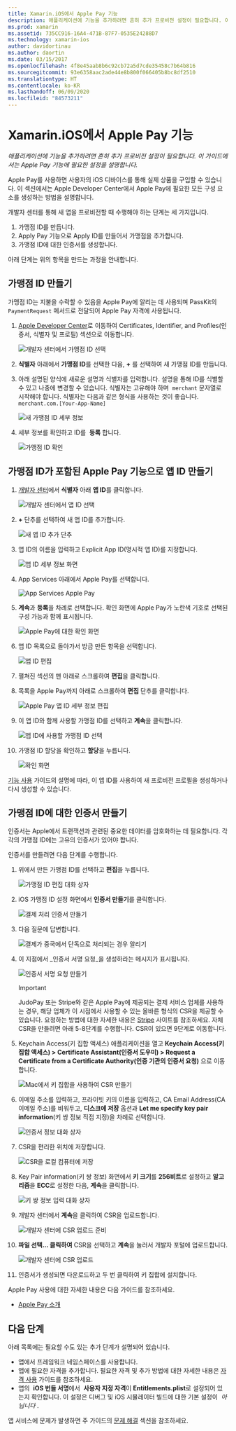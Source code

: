 ```yaml
---
title: Xamarin.iOS에서 Apple Pay 기능
description: 애플리케이션에 기능을 추가하려면 흔히 추가 프로비전 설정이 필요합니다. 이 가이드에서는 Apple Pay 기능에 필요한 설정을 설명합니다.
ms.prod: xamarin
ms.assetid: 735CC916-16A4-471B-87F7-0535E24288D7
ms.technology: xamarin-ios
author: davidortinau
ms.author: daortin
ms.date: 03/15/2017
ms.openlocfilehash: 4f8e45aab8b6c92cb72a5d7cde35458c7b64b816
ms.sourcegitcommit: 93e6358aac2ade44e8b800f066405b8bc8df2510
ms.translationtype: HT
ms.contentlocale: ko-KR
ms.lasthandoff: 06/09/2020
ms.locfileid: "84573211"
---
```

# <a name="apple-pay-capabilities-in-xamarinios"></a>Xamarin.iOS에서 Apple Pay 기능

_애플리케이션에 기능을 추가하려면 흔히 추가 프로비전 설정이 필요합니다. 이 가이드에서는 Apple Pay 기능에 필요한 설정을 설명합니다._

Apple Pay를 사용하면 사용자의 iOS 디바이스를 통해 실제 상품을 구입할 수 있습니다. 이 섹션에서는 Apple Developer Center에서 Apple Pay에 필요한 모든 구성 요소를 생성하는 방법을 설명합니다.

개발자 센터를 통해 새 앱을 프로비전할 때 수행해야 하는 단계는 세 가지입니다.

1. 가맹점 ID를 만듭니다.
2. Apply Pay 기능으로 Apply ID를 만들어서 가맹점을 추가합니다.
3. 가맹점 ID에 대한 인증서를 생성합니다.

아래 단계는 위의 항목을 만드는 과정을 안내합니다.

<a name="merchantid"></a>

## <a name="create-merchant-id"></a>가맹점 ID 만들기

가맹점 ID는 지불을 수락할 수 있음을 Apple Pay에 알리는 데 사용되며 PassKit의 `PaymentRequest` 메서드로 전달되어 Apple Pay 자격에 사용됩니다.

1. [Apple Developer Center](https://developer.apple.com/account/)로 이동하여 Certificates, Identifier, and Profiles(인증서, 식별자 및 프로필) 섹션으로 이동합니다.

    ![개발자 센터에서 가맹점 ID 선택](apple-pay-capabilities-images/image57.png)

2. **식별자** 아래에서 **가맹점 ID**를 선택한 다음, **+** 를 선택하여 새 가맹점 ID를 만듭니다.  

3. 아래 설명된 양식에 새로운 설명과 식별자를 입력합니다. 설명을 통해 ID를 식별할 수 있고 나중에 변경할 수 있습니다. 식별자는 고유해야 하며  `merchant` 문자열로 시작해야 합니다. 식별자는 다음과 같은 형식을 사용하는 것이 좋습니다. `merchant.com.[Your-App-Name]`

    ![새 가맹점 ID 세부 정보](apple-pay-capabilities-images/image58.png)

4. 세부 정보를 확인하고 ID를  **등록** 합니다. 

    ![가맹점 ID 확인](apple-pay-capabilities-images/image59.png)

<a name="appid"></a>

## <a name="create-an-app-id-with-the-apple-pay-capability-that-includes-the-merchant-id"></a>가맹점 ID가 포함된 Apple Pay 기능으로 앱 ID 만들기

1. [개발자 센터](https://developer.apple.com/account/)에서 **식별자** 아래 **앱 ID**를 클릭합니다.

    ![개발자 센터에서 앱 ID 선택](apple-pay-capabilities-images/image6.png)

2. **+** 단추를 선택하여 새 앱 ID를 추가합니다.

    ![새 앱 ID 추가 단추](apple-pay-capabilities-images/image27.png)

3. 앱 ID의 이름을 입력하고 Explicit App ID(명시적 앱 ID)를 지정합니다.    

    ![앱 ID 세부 정보 화면](apple-pay-capabilities-images/image35.png)

4. App Services 아래에서 Apple Pay를 선택합니다.    

    ![App Services Apple Pay](apple-pay-capabilities-images/image36.png)

5. **계속**과 **등록**을 차례로 선택합니다. 확인 화면에 Apple Pay가 노란색 기호로 선택된 구성 가능과 함께 표시됩니다.

    ![Apple Pay에 대한 확인 화면](apple-pay-capabilities-images/image37.png)

6. 앱 ID 목록으로 돌아가서 방금 만든 항목을 선택합니다.  

    ![앱 ID 편집](apple-pay-capabilities-images/image38.png)

7. 펼쳐진 섹션의 맨 아래로 스크롤하여 **편집**을 클릭합니다.
8. 목록을 Apple Pay까지 아래로 스크롤하여 **편집** 단추를 클릭합니다.  

    ![Apple Pay 앱 ID 세부 정보 편집](apple-pay-capabilities-images/image39.png)

9. 이 앱 ID와 함께 사용할 가맹점 ID를 선택하고 **계속**을 클릭합니다.  

    ![앱 ID에 사용할 가맹점 ID 선택](apple-pay-capabilities-images/image40.png)

10. 가맹점 ID 할당을 확인하고 **할당**을 누릅니다.  

    ![확인 화면](apple-pay-capabilities-images/image41.png)

[기능 사용](~/ios/deploy-test/provisioning/capabilities/index.md) 가이드의 설명에 따라, 이 앱 ID를 사용하여 새 프로비전 프로필을 생성하거나 다시 생성할 수 있습니다.

<a name="certificate"></a>

## <a name="create-a-certificate-for-your-merchant-id"></a>가맹점 ID에 대한 인증서 만들기

인증서는 Apple에서 트랜잭션과 관련된 중요한 데이터를 암호화하는 데 필요합니다. 각각의 가맹점 ID에는 고유의 인증서가 있어야 합니다.

인증서를 만들려면 다음 단계를 수행합니다.

1. 위에서 만든 가맹점 ID를 선택하고 **편집**을 누릅니다.

    ![가맹점 ID 편집 대화 상자](apple-pay-capabilities-images/image42.png)

2. iOS 가맹점 ID 설정 화면에서 **인증서 만들기**를 클릭합니다.

    ![결제 처리 인증서 만들기](apple-pay-capabilities-images/image43.png)

3. 다음 질문에 답변합니다.

    ![결제가 중국에서 단독으로 처리되는 경우 알리기](apple-pay-capabilities-images/image44.png)

4. 이 지점에서 _인증서 서명 요청_을 생성하라는 메시지가 표시됩니다.

    ![인증서 서명 요청 만들기](apple-pay-capabilities-images/image45.png)

    > [!IMPORTANT]
    > JudoPay 또는 Stripe와 같은 Apple Pay에 제공되는 결제 서비스 업체를 사용하는 경우, 해당 업체가 이 시점에서 사용할 수 있는 올바른 형식의 CSR을 제공할 수 있습니다. 요청하는 방법에 대한 자세한 내용은 [Stripe](https://stripe.com/docs/apple-pay/apps#csr) 사이트를 참조하세요. 자체 CSR을 만들려면 아래 5-8단계를 수행합니다. CSR이 있으면 9단계로 이동합니다.

5. Keychain Access(키 집합 액세스) 애플리케이션을 열고 **Keychain Access(키 집합 액세스) &gt; Certificate Assistant(인증서 도우미) &gt; Request a Certificate from a Certificate Authority(인증 기관의 인증서 요청)** 으로 이동합니다.

     ![Mac에서 키 집합을 사용하여 CSR 만들기](apple-pay-capabilities-images/image46.png)

6. 이메일 주소를 입력하고, 프라이빗 키의 이름을 입력하고, CA Email Address(CA 이메일 주소)를 비워두고, **디스크에 저장** 옵션과 **Let me specify key pair information**(키 쌍 정보 직접 지정)을 차례로 선택합니다.

     ![인증서 정보 대화 상자](apple-pay-capabilities-images/image47.png)

7. CSR을 편리한 위치에 저장합니다.

     ![CSR을 로컬 컴퓨터에 저장](apple-pay-capabilities-images/image48.png)

8. Key Pair information(키 쌍 정보) 화면에서 **키 크기**를 **256비트**로 설정하고 **알고리즘**을 **ECC**로 설정한 다음, **계속**을 클릭합니다.

     ![키 쌍 정보 입력 대화 상자](apple-pay-capabilities-images/image49.png)

9. 개발자 센터에서 **계속**을 클릭하여 CSR을 업로드합니다.

     ![개발자 센터에 CSR 업로드 준비](apple-pay-capabilities-images/image50.png)

10. **파일 선택... 클릭하여** CSR을 선택하고 **계속**을 눌러서 개발자 포털에 업로드합니다.

     ![개발자 센터에 CSR 업로드](apple-pay-capabilities-images/image51.png)

11. 인증서가 생성되면 다운로드하고 두 번 클릭하여 키 집합에 설치합니다.

Apple Pay 사용에 대한 자세한 내용은 다음 가이드를 참조하세요.

* [Apple Pay 소개](~/ios/platform/apple-pay.md)

## <a name="next-steps"></a>다음 단계

아래 목록에는 필요할 수도 있는 추가 단계가 설명되어 있습니다.

* 앱에서 프레임워크 네임스페이스를 사용합니다.
* 앱에 필요한 자격을 추가합니다. 필요한 자격 및 추가 방법에 대한 자세한 내용은 [자격 사용](~/ios/deploy-test/provisioning/entitlements.md) 가이드를 참조하세요.
* 앱의  **iOS 번들 서명**에서  **사용자 지정 자격**이 **Entitlements.plist**로 설정되어 있는지 확인합니다. 이 설정은 디버그 및 iOS 시뮬레이터 빌드에 대한 기본 설정이  _아닙니다_ .

앱 서비스에 문제가 발생하면 주 가이드의 [문제 해결](~/ios/deploy-test/provisioning/capabilities/index.md) 섹션을 참조하세요.

